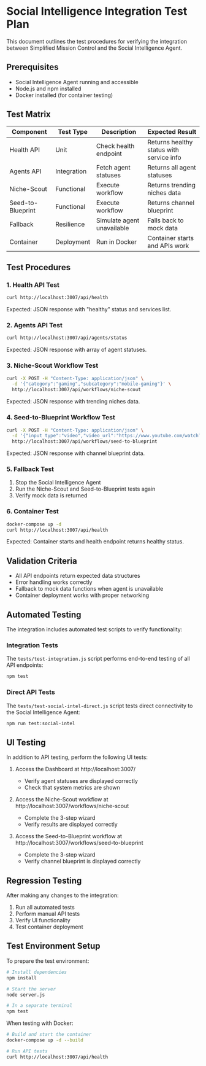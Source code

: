 # Social Intelligence Integration Test Plan

This document outlines the test procedures for verifying the integration between Simplified Mission Control and the Social Intelligence Agent.

## Prerequisites

- Social Intelligence Agent running and accessible
- Node.js and npm installed
- Docker installed (for container testing)

## Test Matrix

| Component | Test Type | Description | Expected Result |
|-----------|-----------|-------------|----------------|
| Health API | Unit | Check health endpoint | Returns healthy status with service info |
| Agents API | Integration | Fetch agent statuses | Returns all agent statuses |
| Niche-Scout | Functional | Execute workflow | Returns trending niches data |
| Seed-to-Blueprint | Functional | Execute workflow | Returns channel blueprint |
| Fallback | Resilience | Simulate agent unavailable | Falls back to mock data |
| Container | Deployment | Run in Docker | Container starts and APIs work |

## Test Procedures

### 1. Health API Test

```bash
curl http://localhost:3007/api/health
```

Expected: JSON response with "healthy" status and services list.

### 2. Agents API Test

```bash
curl http://localhost:3007/api/agents/status
```

Expected: JSON response with array of agent statuses.

### 3. Niche-Scout Workflow Test

```bash
curl -X POST -H "Content-Type: application/json" \
  -d '{"category":"gaming","subcategory":"mobile-gaming"}' \
  http://localhost:3007/api/workflows/niche-scout
```

Expected: JSON response with trending niches data.

### 4. Seed-to-Blueprint Workflow Test

```bash
curl -X POST -H "Content-Type: application/json" \
  -d '{"input_type":"video","video_url":"https://www.youtube.com/watch?v=example"}' \
  http://localhost:3007/api/workflows/seed-to-blueprint
```

Expected: JSON response with channel blueprint data.

### 5. Fallback Test

1. Stop the Social Intelligence Agent
2. Run the Niche-Scout and Seed-to-Blueprint tests again
3. Verify mock data is returned

### 6. Container Test

```bash
docker-compose up -d
curl http://localhost:3007/api/health
```

Expected: Container starts and health endpoint returns healthy status.

## Validation Criteria

- All API endpoints return expected data structures
- Error handling works correctly
- Fallback to mock data functions when agent is unavailable
- Container deployment works with proper networking

## Automated Testing

The integration includes automated test scripts to verify functionality:

### Integration Tests

The `tests/test-integration.js` script performs end-to-end testing of all API endpoints:

```bash
npm test
```

### Direct API Tests

The `tests/test-social-intel-direct.js` script tests direct connectivity to the Social Intelligence Agent:

```bash
npm run test:social-intel
```

## UI Testing

In addition to API testing, perform the following UI tests:

1. Access the Dashboard at http://localhost:3007/
   - Verify agent statuses are displayed correctly
   - Check that system metrics are shown

2. Access the Niche-Scout workflow at http://localhost:3007/workflows/niche-scout
   - Complete the 3-step wizard
   - Verify results are displayed correctly

3. Access the Seed-to-Blueprint workflow at http://localhost:3007/workflows/seed-to-blueprint
   - Complete the 3-step wizard
   - Verify channel blueprint is displayed correctly

## Regression Testing

After making any changes to the integration:

1. Run all automated tests
2. Perform manual API tests
3. Verify UI functionality
4. Test container deployment

## Test Environment Setup

To prepare the test environment:

```bash
# Install dependencies
npm install

# Start the server
node server.js

# In a separate terminal
npm test
```

When testing with Docker:

```bash
# Build and start the container
docker-compose up -d --build

# Run API tests
curl http://localhost:3007/api/health
```
